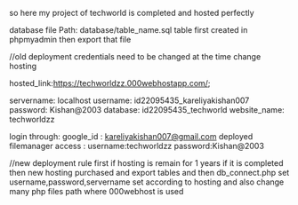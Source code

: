 so here my project of techworld is completed and hosted perfectly

database file Path: database/table_name.sql
table first created in phpmyadmin then export that file

//old deployment credentials need to be changed at the time change hosting

hosted_link:https://techworldzz.000webhostapp.com/;

servername: localhost
username: id22095435_kareliyakishan007
password: Kishan@2003
database: id22095435_techworld
website_name: techworldzz

login through:
google_id : kareliyakishan007@gmail.com
deployed filemanager access : username:techworldzz
password:Kishan@2003

//new deployment rule
first if hosting is remain for 1 years if it is completed then new hosting purchased and export tables
and then db_connect.php set username,password,servername set according to hosting and also change many php files path where 000webhost is used
